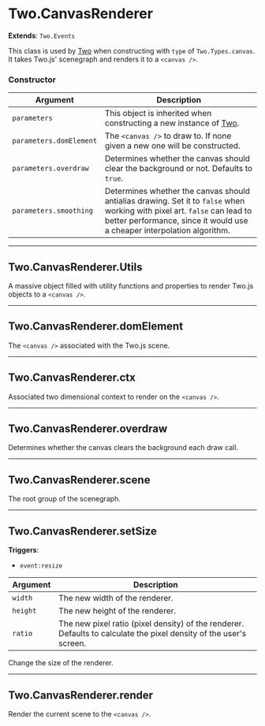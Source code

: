 # Two.CanvasRenderer


__Extends__: `Two.Events`


This class is used by [Two](/documentation/) when constructing with `type` of `Two.Types.canvas`. It takes Two.js' scenegraph and renders it to a `<canvas />`.


### Constructor


| Argument | Description |
| ---- | ----------- |
| `parameters` | This object is inherited when constructing a new instance of [Two](/documentation/). |
| `parameters.domElement` | The `<canvas />` to draw to. If none given a new one will be constructed. |
| `parameters.overdraw` | Determines whether the canvas should clear the background or not. Defaults to `true`. |
| `parameters.smoothing` | Determines whether the canvas should antialias drawing. Set it to `false` when working with pixel art. `false` can lead to better performance, since it would use a cheaper interpolation algorithm. |



---

<div class="static">

## Two.CanvasRenderer.Utils






A massive object filled with utility functions and properties to render Two.js objects to a `<canvas />`.









</div>



---

<div class="instance">

## Two.CanvasRenderer.domElement






The `<canvas />` associated with the Two.js scene.









</div>



---

<div class="instance">

## Two.CanvasRenderer.ctx






Associated two dimensional context to render on the `<canvas />`.









</div>



---

<div class="instance">

## Two.CanvasRenderer.overdraw






Determines whether the canvas clears the background each draw call.









</div>



---

<div class="instance">

## Two.CanvasRenderer.scene






The root group of the scenegraph.









</div>



---

<div class="instance">

## Two.CanvasRenderer.setSize




__Triggers__:

+ `event:resize`






| Argument | Description |
| ---- | ----------- |
| `width` | The new width of the renderer. |
| `height` | The new height of the renderer. |
| `ratio` | The new pixel ratio (pixel density) of the renderer. Defaults to calculate the pixel density of the user's screen. |


Change the size of the renderer.



</div>



---

<div class="instance">

## Two.CanvasRenderer.render










Render the current scene to the `<canvas />`.



</div>


